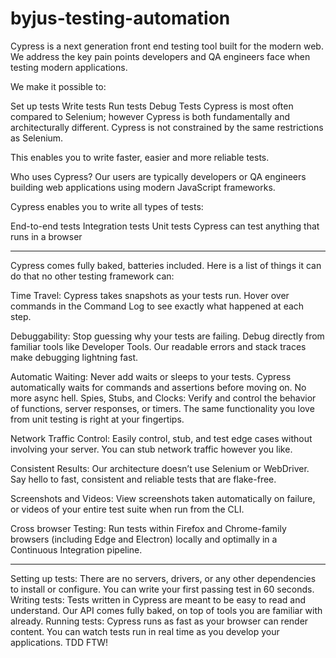 # byjus-testing-automation

Cypress is a next generation front end testing tool built for the modern web. We address the key pain points developers and QA engineers face when testing modern applications.

We make it possible to:

Set up tests
Write tests
Run tests
Debug Tests
Cypress is most often compared to Selenium; however Cypress is both fundamentally and architecturally different. Cypress is not constrained by the same restrictions as Selenium.

This enables you to write faster, easier and more reliable tests.

Who uses Cypress?
Our users are typically developers or QA engineers building web applications using modern JavaScript frameworks.

Cypress enables you to write all types of tests:

End-to-end tests
Integration tests
Unit tests
Cypress can test anything that runs in a browser

----------------------------------------------------------------------------------------------------
Cypress comes fully baked, batteries included. Here is a list of things it can do that no other testing framework can:

Time Travel: Cypress takes snapshots as your tests run. Hover over commands in the Command Log to see exactly what happened at each step.

Debuggability: Stop guessing why your tests are failing. Debug directly from familiar tools like Developer Tools. Our readable errors and stack traces make debugging lightning fast.

Automatic Waiting: Never add waits or sleeps to your tests. Cypress automatically waits for commands and assertions before moving on. No more async hell.
Spies, Stubs, and Clocks: Verify and control the behavior of functions, server responses, or timers. The same functionality you love from unit testing is right at your fingertips.

Network Traffic Control: Easily control, stub, and test edge cases without involving your server. You can stub network traffic however you like.

Consistent Results: Our architecture doesn’t use Selenium or WebDriver. Say hello to fast, consistent and reliable tests that are flake-free.

Screenshots and Videos: View screenshots taken automatically on failure, or videos of your entire test suite when run from the CLI.

Cross browser Testing: Run tests within Firefox and Chrome-family browsers (including Edge and Electron) locally and optimally in a Continuous Integration pipeline.


---------------------------------------------------------
Setting up tests:
There are no servers, drivers, or any other dependencies to install or configure. You can write your first passing test in 60 seconds.
Writing tests:
Tests written in Cypress are meant to be easy to read and understand. Our API comes fully baked, on top of tools you are familiar with already.
Running tests:
Cypress runs as fast as your browser can render content. You can watch tests run in real time as you develop your applications. TDD FTW!

